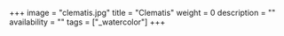 +++
image = "clematis.jpg"
title = "Clematis"
weight = 0
description = ""
availability = ""
tags = ["_watercolor"]
+++
